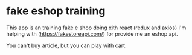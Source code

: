 # fake eshop training

This app is an training fake e shop doing xith react (redux and axios)
I'm helping with (https://fakestoreapi.com/) for provide me an eshop api.

You can't buy article, but you can play with cart.
